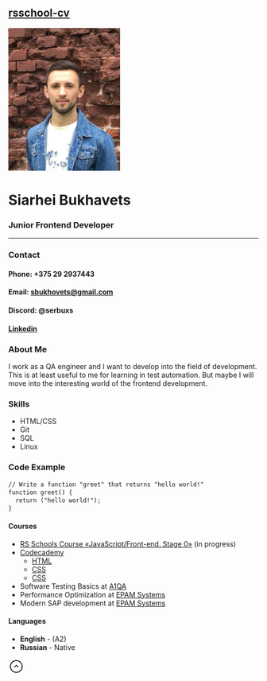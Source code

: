 <a id="up"></a>

## __[rsschool-cv](https://github.com/serbuxs/rsschool-cv/blob/gh-pages/cv.md)__
![Siarhei_Bukhavets](/bukh.png)
# Siarhei Bukhavets
### Junior Frontend Developer
___
### Contact
#### __Phone__: +375 29 2937443
#### __Email__: sbukhovets@gmail.com
#### Discord: @serbuxs
#### [Linkedin](https://www.linkedin.com/in/sbukhavets/)

### About Me
I work as a QA engineer and I want to develop into the field of development. This is at least useful to me for learning in test automation. But maybe I will move into the interesting world of the frontend development.

### Skills
* HTML/CSS
* Git
* SQL
* Linux

### Code Example
```
// Write a function "greet" that returns "hello world!"
function greet() {
  return ("hello world!");
}
```

#### Courses

* [RS Schools Course «JavaScript/Front-end. Stage 0»](https://wearecommunity.io/events/js-stage0-rs-2022q2) (in progress)
* [Codecademy](https://www.codecademy.com/)
    * [HTML](https://www.codecademy.com/learn/learn-html) 
    * [CSS](https://www.codecademy.com/learn/learn-css)
    * [CSS](https://www.codecademy.com/learn/learn-sql)
* Software Testing Basics at [A1QA](https://www.a1qa.by/)
* Performance Optimization at [EPAM Systems](https://www.epam.com/)
* Modern SAP development at [EPAM Systems](https://www.epam.com/)

#### Languages

* __English__ - (A2)
* __Russian__ - Native


[![Move Up](/moveUp.png)](#up)

